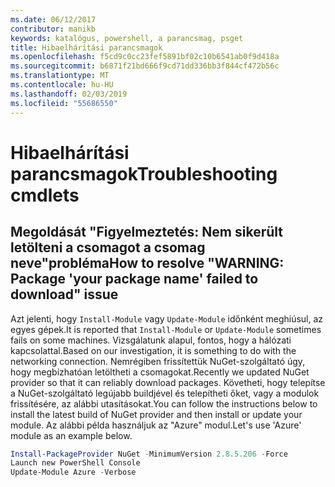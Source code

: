 ```yaml
---
ms.date: 06/12/2017
contributor: manikb
keywords: katalógus, powershell, a parancsmag, psget
title: Hibaelhárítási parancsmagok
ms.openlocfilehash: f5cd9c0cc23fef5891bf02c10b6541ab0f9d418a
ms.sourcegitcommit: b6871f21bd666f9cd71dd336bb3f844cf472b56c
ms.translationtype: MT
ms.contentlocale: hu-HU
ms.lasthandoff: 02/03/2019
ms.locfileid: "55686550"
---
```

# <a name="troubleshooting-cmdlets"></a><span data-ttu-id="82f8d-103">Hibaelhárítási parancsmagok</span><span class="sxs-lookup"><span data-stu-id="82f8d-103">Troubleshooting cmdlets</span></span>

## <a name="how-to-resolve-warning-package-your-package-name-failed-to-download-issue"></a><span data-ttu-id="82f8d-104">Megoldását "Figyelmeztetés: Nem sikerült letölteni a csomagot a csomag neve"probléma</span><span class="sxs-lookup"><span data-stu-id="82f8d-104">How to resolve "WARNING: Package 'your package name' failed to download" issue</span></span>

<span data-ttu-id="82f8d-105">Azt jelenti, hogy `Install-Module` vagy `Update-Module` időnként meghiúsul, az egyes gépek.</span><span class="sxs-lookup"><span data-stu-id="82f8d-105">It is reported that `Install-Module` or `Update-Module` sometimes fails on some machines.</span></span>
<span data-ttu-id="82f8d-106">Vizsgálatunk alapul, fontos, hogy a hálózati kapcsolattal.</span><span class="sxs-lookup"><span data-stu-id="82f8d-106">Based on our investigation, it is something to do with the networking connection.</span></span>
<span data-ttu-id="82f8d-107">Nemrégiben frissítettük NuGet-szolgáltató úgy, hogy megbízhatóan letöltheti a csomagokat.</span><span class="sxs-lookup"><span data-stu-id="82f8d-107">Recently we updated NuGet provider so that it can reliably download packages.</span></span>
<span data-ttu-id="82f8d-108">Követheti, hogy telepítse a NuGet-szolgáltató legújabb buildjével és telepítheti őket, vagy a modulok frissítésére, az alábbi utasításokat.</span><span class="sxs-lookup"><span data-stu-id="82f8d-108">You can follow the instructions below to install the latest build of NuGet provider and then install or update your module.</span></span>
<span data-ttu-id="82f8d-109">Az alábbi példa használjuk az "Azure" modul.</span><span class="sxs-lookup"><span data-stu-id="82f8d-109">Let's use 'Azure' module as an example below.</span></span>

```powershell
Install-PackageProvider NuGet -MinimumVersion 2.8.5.206 -Force
Launch new PowerShell Console
Update-Module Azure -Verbose
```
